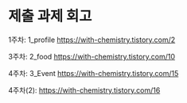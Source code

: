 # 제출 과제 회고

1주차: 1_profile https://with-chemistry.tistory.com/2

3주차: 2_food https://with-chemistry.tistory.com/10

4주차: 3_Event https://with-chemistry.tistory.com/15

4주차(2): https://with-chemistry.tistory.com/16
